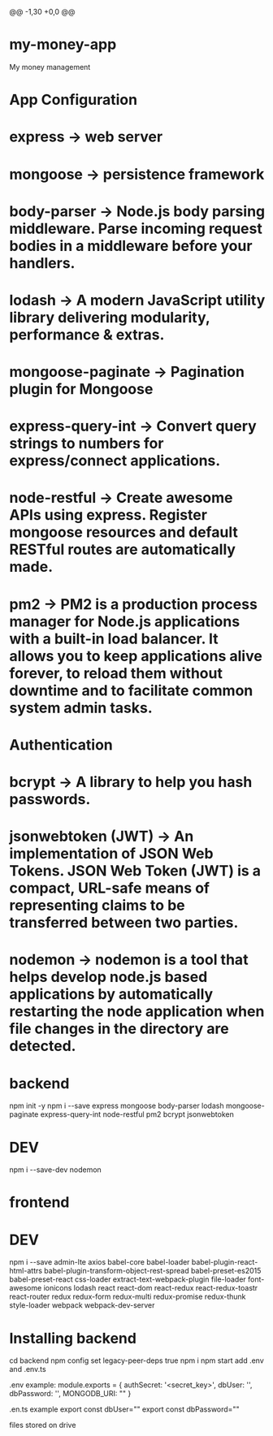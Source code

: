 @@ -1,30 +0,0 @@

# my-money-app

My money management

# App Configuration

# express -> web server

# mongoose -> persistence framework

# body-parser -> Node.js body parsing middleware. Parse incoming request bodies in a middleware before your handlers.

# lodash -> A modern JavaScript utility library delivering modularity, performance & extras.

# mongoose-paginate -> Pagination plugin for Mongoose

# express-query-int -> Convert query strings to numbers for express/connect applications.

# node-restful -> Create awesome APIs using express. Register mongoose resources and default RESTful routes are automatically made.

# pm2 -> PM2 is a production process manager for Node.js applications with a built-in load balancer. It allows you to keep applications alive forever, to reload them without downtime and to facilitate common system admin tasks.

# Authentication

# bcrypt -> A library to help you hash passwords.

# jsonwebtoken (JWT) -> An implementation of JSON Web Tokens. JSON Web Token (JWT) is a compact, URL-safe means of representing claims to be transferred between two parties.

# nodemon -> nodemon is a tool that helps develop node.js based applications by automatically restarting the node application when file changes in the directory are detected.

# backend

npm init -y
npm i --save express mongoose body-parser lodash mongoose-paginate express-query-int node-restful pm2 bcrypt jsonwebtoken

# DEV

npm i --save-dev nodemon

# frontend

# DEV

npm i --save admin-lte axios babel-core babel-loader babel-plugin-react-html-attrs babel-plugin-transform-object-rest-spread babel-preset-es2015 babel-preset-react css-loader extract-text-webpack-plugin file-loader font-awesome ionicons lodash react react-dom react-redux react-redux-toastr react-router redux redux-form redux-multi redux-promise redux-thunk style-loader webpack webpack-dev-server

# Installing backend
cd backend
npm config set legacy-peer-deps true
npm i
npm start
add .env and .env.ts

.env example:
module.exports = {
authSecret: '<secret_key>',
dbUser: '<user>',
dbPassword: '<pass>',
MONGODB_URI: "<dburi>"
}

.en.ts example
export const dbUser="<user>"
export const dbPassword="<pass>"

files stored on drive